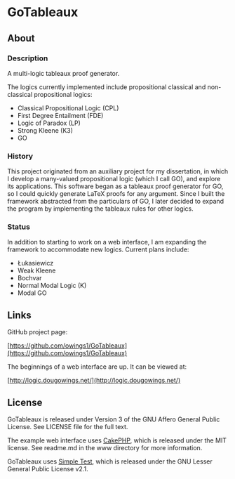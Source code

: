 GoTableaux
==========

About
-----

### Description

A multi-logic tableaux proof generator.

The logics currently implemented include propositional classical and non-classical propositional logics:

- Classical Propositional Logic (CPL)
- First Degree Entailment (FDE)
- Logic of Paradox (LP)
- Strong Kleene (K3)
- GO

### History

This project originated from an auxiliary project for my dissertation, 
in which I develop a many-valued propositional logic (which I call GO), 
and explore its applications. This software began as a tableaux proof 
generator for GO, so I could quickly generate LaTeX proofs for any argument.
Since I built the framework abstracted from the particulars of GO, I later 
decided to expand the program by implementing the tableaux rules for other
logics. 


### Status

In addition to starting to work on a web interface, I am expanding the 
framework to accommodate new logics. Current plans include:

- Łukasiewicz
- Weak Kleene
- Bochvar
- Normal Modal Logic (K)
- Modal GO

Links
-----
GitHub project page: 

[https://github.com/owings1/GoTableaux](https://github.com/owings1/GoTableaux)

The beginnings of a web interface are up. It can be viewed at:

[http://logic.dougowings.net/](http://logic.dougowings.net/)

License
-------
GoTableaux is released under Version 3 of the GNU Affero General Public License. See LICENSE file for the full text.

The example web interface uses [CakePHP](http://www.cakephp.org), which is released under the MIT license. See readme.md in the www directory for more information.

GoTableaux uses [Simple Test](http://simpletest.org), which is released under the GNU Lesser General Public License v2.1.
